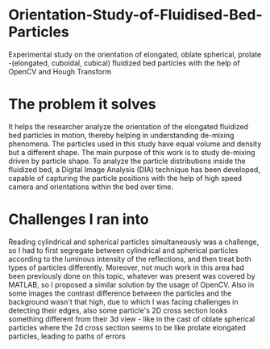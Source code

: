 # Orientation-Study-of-Fluidised-Bed-Particles
Experimental study on the orientation of elongated, oblate spherical, prolate -(elongated, cuboidal, cubical) fluidized bed particles with the help of OpenCV and Hough Transform 

# The problem it solves
It helps the researcher analyze the orientation of the elongated fluidized bed particles in motion, thereby helping in understanding de-mixing phenomena. The particles used in this study have equal volume and density but a different shape. The main purpose of this work is to study de-mixing driven by particle shape. To analyze the particle distributions inside the fluidized bed, a Digital Image Analysis (DIA) technique has been developed, capable of capturing the particle positions with the help of high speed camera and orientations within the bed over time.
# Challenges I ran into
Reading cylindrical and spherical particles simultaneously was a challenge, so I had to first segregate between cylindrical and spherical particles according to the luminous intensity of the reflections, and then treat both types of particles differently. Moreover, not much work in this area had been previously done on this topic, whatever was present was covered by MATLAB, so I proposed a similar solution by the usage of OpenCV. Also in some images the contrast difference between the particles and the background wasn't that high, due to which I was facing challenges in detecting their edges, also some particle's 2D cross section looks something different from their 3d view - like in the cast of oblate spherical particles where the 2d cross section seems to be like prolate elongated particles, leading to paths of errors
